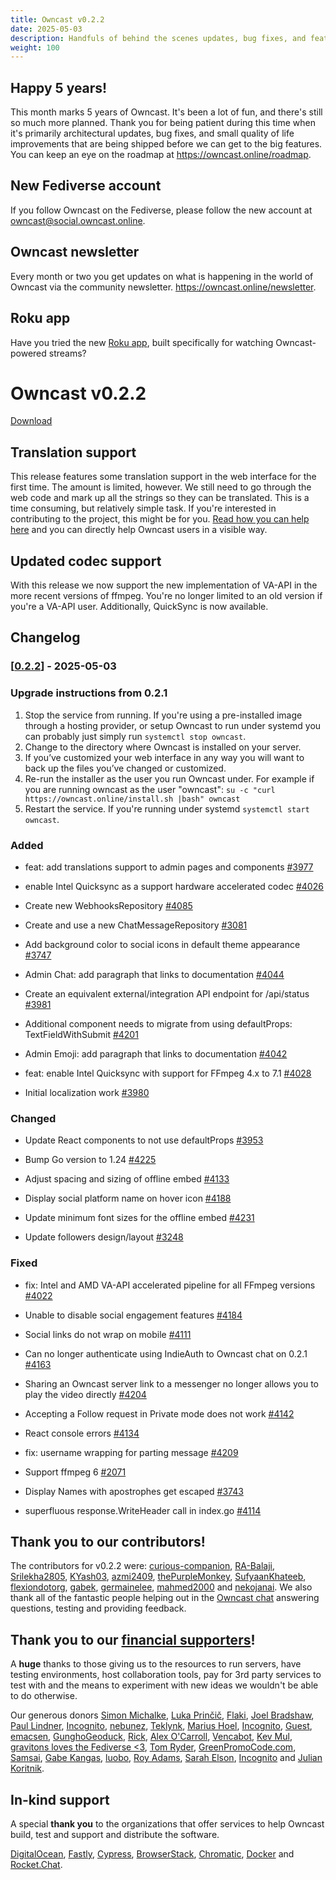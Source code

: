 ```yaml
---
title: Owncast v0.2.2
date: 2025-05-03
description: Handfuls of behind the scenes updates, bug fixes, and feature requests.
weight: 100
---
```


## Happy 5 years!

This month marks 5 years of Owncast. It's been a lot of fun, and there's still so much more planned. Thank you for being patient during this time when it's primarily architectural updates, bug fixes, and small quality of life improvements that are being shipped before we can get to the big features. You can keep an eye on the roadmap at https://owncast.online/roadmap.

## New Fediverse account

If you follow Owncast on the Fediverse, please follow the new account at [owncast@social.owncast.online](https://social.owncast.online/@owncast).

## Owncast newsletter

Every month or two you get updates on what is happening in the world of Owncast via the community newsletter. https://owncast.online/newsletter.

## Roku app

Have you tried the new [Roku app](https://channelstore.roku.com/details/2ac2d693f541d13ff5c5d240a92261df:2aac018ca556a6b44febaf65735ade5d/owncasts), built specifically for watching Owncast-powered streams?

# Owncast v0.2.2

[Download](https://github.com/owncast/owncast/releases/tag/v0.2.2)

## Translation support

This release features some translation support in the web interface for the first time. The amount is limited, however. We still need to go through the web code and mark up all the strings so they can be translated. This is a time consuming, but relatively simple task. If you're interested in contributing to the project, this might be for you. [Read how you can help here](https://docs.owncast.dev/web-translations) and you can directly help Owncast users in a visible way.

## Updated codec support

With this release we now support the new implementation of VA-API in the more recent versions of ffmpeg. You're no longer limited to an old version if you're a VA-API user. Additionally, QuickSync is now available.

## Changelog

### [[0.2.2](https://github.com/owncast/owncast/milestone/27)] - 2025-05-03

### Upgrade instructions from 0.2.1

1. Stop the service from running. If you're using a pre-installed image through a hosting provider, or setup Owncast to run under systemd you can probably just simply run `systemctl stop owncast`.
1. Change to the directory where Owncast is installed on your server.
1. If you’ve customized your web interface in any way you will want to back up the files you’ve changed or customized.
1. Re-run the installer as the user you run Owncast under. For example if you are running owncast as the user "owncast": `su -c "curl https://owncast.online/install.sh |bash" owncast`
1. Restart the service. If you're running under systemd `systemctl start owncast`.

### Added

- feat: add translations support to admin pages and components [#3977](https://github.com/owncast/owncast/pull/3977)

- enable Intel Quicksync as a support hardware accelerated codec [#4026](https://github.com/owncast/owncast/issues/4026)

- Create new WebhooksRepository [#4085](https://github.com/owncast/owncast/issues/4085)

- Create and use a new ChatMessageRepository [#3081](https://github.com/owncast/owncast/issues/3081)

- Add background color to social icons in default theme appearance [#3747](https://github.com/owncast/owncast/issues/3747)

- Admin Chat: add paragraph that links to documentation [#4044](https://github.com/owncast/owncast/issues/4044)

- Create an equivalent external/integration API endpoint for /api/status [#3981](https://github.com/owncast/owncast/issues/3981)

- Additional component needs to migrate from using defaultProps: TextFieldWithSubmit [#4201](https://github.com/owncast/owncast/issues/4201)

- Admin Emoji: add paragraph that links to documentation [#4042](https://github.com/owncast/owncast/issues/4042)

- feat: enable Intel Quicksync with support for FFmpeg 4.x to 7.1 [#4028](https://github.com/owncast/owncast/pull/4028)

- Initial localization work [#3980](https://github.com/owncast/owncast/pull/3980)

### Changed

- Update React components to not use defaultProps [#3953](https://github.com/owncast/owncast/issues/3953)

- Bump Go version to 1.24 [#4225](https://github.com/owncast/owncast/issues/4225)

- Adjust spacing and sizing of offline embed [#4133](https://github.com/owncast/owncast/issues/4133)

- Display social platform name on hover icon [#4188](https://github.com/owncast/owncast/issues/4188)

- Update minimum font sizes for the offline embed [#4231](https://github.com/owncast/owncast/issues/4231)

- Update followers design/layout [#3248](https://github.com/owncast/owncast/issues/3248)

### Fixed

- fix: Intel and AMD VA-API accelerated pipeline for all FFmpeg versions [#4022](https://github.com/owncast/owncast/pull/4022)

- Unable to disable social engagement features [#4184](https://github.com/owncast/owncast/issues/4184)

- Social links do not wrap on mobile [#4111](https://github.com/owncast/owncast/issues/4111)

- Can no longer authenticate using IndieAuth to Owncast chat on 0.2.1 [#4163](https://github.com/owncast/owncast/issues/4163)

- Sharing an Owncast server link to a messenger no longer allows you to play the video directly [#4204](https://github.com/owncast/owncast/issues/4204)

- Accepting a Follow request in Private mode does not work [#4142](https://github.com/owncast/owncast/issues/4142)

- React console errors [#4134](https://github.com/owncast/owncast/issues/4134)

- fix: username wrapping for parting message [#4209](https://github.com/owncast/owncast/pull/4209)

- Support ffmpeg 6 [#2071](https://github.com/owncast/owncast/issues/2071)

- Display Names with apostrophes get escaped [#3743](https://github.com/owncast/owncast/issues/3743)

- superfluous response.WriteHeader call in index.go [#4114](https://github.com/owncast/owncast/issues/4114)

## Thank you to our contributors!

The contributors for v0.2.2 were:
[curious-companion](https://github.com/curious-companion), [RA-Balaji](https://github.com/RA-Balaji), [Srilekha2805](https://github.com/Srilekha2805), [KYash03](https://github.com/KYash03), [azmi2409](https://github.com/azmi2409), [thePurpleMonkey](https://github.com/thePurpleMonkey), [SufyaanKhateeb](https://github.com/SufyaanKhateeb), [flexiondotorg](https://github.com/flexiondotorg), [gabek](https://github.com/gabek), [germainelee](https://github.com/germainelee), [mahmed2000](https://github.com/mahmed2000) and [nekojanai](https://github.com/nekojanai).
We also thank all of the fantastic people helping out in the [Owncast chat](https://owncast.rocket.chat) answering questions, testing and providing feedback.

## Thank you to our [financial supporters](https://opencollective.com/owncast)!

A **huge** thanks to those giving us to the resources to run servers, have testing environments, host collaboration tools, pay for 3rd party services to test with and the means to experiment with new ideas we wouldn't be able to do otherwise.

Our generous donors [Simon Michalke](https://opencollective.com/simon-michalke), [Luka Prinčič](https://opencollective.com/luka-princic), [Flaki](https://opencollective.com/flaki), [Joel Bradshaw](https://opencollective.com/joel-bradshaw), [Paul Lindner](https://opencollective.com/lindner), [Incognito](https://opencollective.com/incognito-3b4cd5c7), [nebunez](https://opencollective.com/nebunez), [Teklynk](https://opencollective.com/teklynk), [Marius Hoel](https://opencollective.com/mhoel), [Incognito](https://opencollective.com/user-5bdb86e0), [Guest](https://opencollective.com/guest-bef18650), [emacsen](https://opencollective.com/guest-618ea119), [GunghoGeoduck](https://opencollective.com/guest-78ad01d4), [Rick](https://opencollective.com/patrick-materla), [Alex O'Carroll](https://opencollective.com/alex-ocarroll), [Vencabot](https://opencollective.com/vencabot), [Kev Mul](https://opencollective.com/kev-mul), [gravitons loves the Fediverse <3](https://opencollective.com/gravitons1), [Tom Ryder](https://opencollective.com/tejrnz), [GreenPromoCode.com](https://opencollective.com/greenpromocode-com), [Samsai](https://opencollective.com/guest-983413e7), [Gabe Kangas](https://opencollective.com/gabe-kangas), [luobo](https://opencollective.com/guest-f7964564), [Roy Adams](https://opencollective.com/roy-adams), [Sarah Elson](https://opencollective.com/lambdatesting), [Incognito](https://opencollective.com/user-be0b67ae) and [Julian Koritnik](https://opencollective.com/julian-koritnik).

## In-kind support

A special **thank you** to the organizations that offer services to help Owncast build, test and support and distribute the software.

[DigitalOcean](https://digitalocean.com/?utm_medium=opensource&utm_source=owncast), [Fastly](https://www.fastly.com/fast-forward), [Cypress](https://cloud.cypress.io/projects/wwi3xe), [BrowserStack](https://www.browserstack.com/open-source), [Chromatic](https://www.chromatic.com/builds?appId=629132c6e23893003a9e89c5), [Docker](https://hub.docker.com/u/owncast) and [Rocket.Chat](https://owncast.rocket.chat/).
